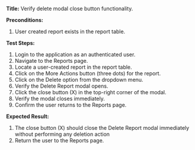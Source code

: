 **Title:** Verify delete modal close button functionality.

**Preconditions:**
1. User created report exists in the report table.


**Test Steps:**
1. Login to the application as an authenticated user.
2. Navigate to the Reports page.
3. Locate a user-created report in the report table.
4. Click on the More Actions button (three dots) for the report.
5. Click on the Delete option from the dropdown menu.
6. Verify the Delete Report modal opens.
7. Click the close button (X) in the top-right corner of the modal.
8. Verify the modal closes immediately.
9. Confirm the user returns to the Reports page.

**Expected Result:**
1. The close button (X) should close the Delete Report modal immediately without performing any deletion action
2. Return the user to the Reports page.